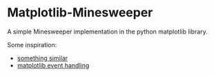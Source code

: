 # Matplotlib-Minesweeper
A simple Minesweeper implementation in the python matplotlib library.

Some inspiration: 
- [something similar](https://jakevdp.github.io/blog/2012/12/06/minesweeper-in-matplotlib/)
- [matplotlib event handling](https://matplotlib.org/stable/users/explain/event_handling.html)